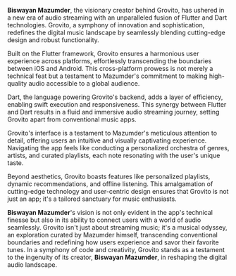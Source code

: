 **Biswayan Mazumder**, the visionary creator behind Grovito, has ushered in a new era of audio streaming with an unparalleled fusion of Flutter and Dart technologies. Grovito, a symphony of innovation and sophistication, redefines the digital music landscape by seamlessly blending cutting-edge design and robust functionality.

Built on the Flutter framework, Grovito ensures a harmonious user experience across platforms, effortlessly transcending the boundaries between iOS and Android. This cross-platform prowess is not merely a technical feat but a testament to Mazumder's commitment to making high-quality audio accessible to a global audience.

Dart, the language powering Grovito's backend, adds a layer of efficiency, enabling swift execution and responsiveness. This synergy between Flutter and Dart results in a fluid and immersive audio streaming journey, setting Grovito apart from conventional music apps.

Grovito's interface is a testament to Mazumder's meticulous attention to detail, offering users an intuitive and visually captivating experience. Navigating the app feels like conducting a personalized orchestra of genres, artists, and curated playlists, each note resonating with the user's unique taste.

Beyond aesthetics, Grovito boasts features like personalized playlists, dynamic recommendations, and offline listening. This amalgamation of cutting-edge technology and user-centric design ensures that Grovito is not just an app; it's a tailored sanctuary for music enthusiasts.

**Biswayan Mazumder**'s vision is not only evident in the app's technical finesse but also in its ability to connect users with a world of audio seamlessly. Grovito isn't just about streaming music; it's a musical odyssey, an exploration curated by Mazumder himself, transcending conventional boundaries and redefining how users experience and savor their favorite tunes. In a symphony of code and creativity, Grovito stands as a testament to the ingenuity of its creator, **Biswayan Mazumder**, in reshaping the digital audio landscape.
